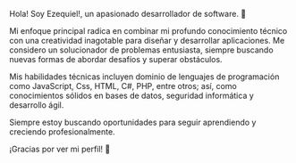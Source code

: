 Hola! Soy Ezequiel!, un apasionado desarrollador de software. 🚀

Mi enfoque principal radica en combinar mi profundo conocimiento técnico con una creatividad inagotable para diseñar y desarrollar aplicaciones.
Me considero un solucionador de problemas entusiasta, siempre buscando nuevas formas de abordar desafíos y superar obstáculos.

Mis habilidades técnicas incluyen dominio de lenguajes de programación como JavaScript, Css, HTML, C#, PHP, entre otros;
así, como conocimientos sólidos en bases de datos, seguridad informática y desarrollo ágil.

Siempre estoy buscando oportunidades para seguir aprendiendo y creciendo profesionalmente.

¡Gracias por ver mi perfil! 🤠
